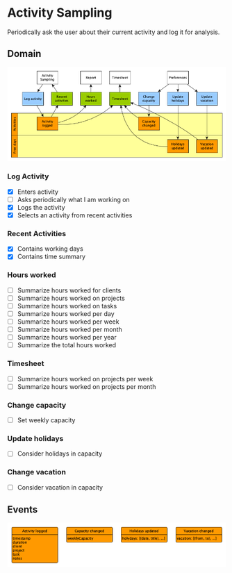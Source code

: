# Activity Sampling

Periodically ask the user about their current activity and log it for analysis.

## Domain

![Domain](domain.png)

### Log Activity

-   [x] Enters activity
-   [ ] Asks periodically what I am working on
-   [x] Logs the activity
-   [x] Selects an activity from recent activities

### Recent Activities

-   [x] Contains working days
-   [x] Contains time summary

### Hours worked

-   [ ] Summarize hours worked for clients
-   [ ] Summarize hours worked on projects
-   [ ] Summarize hours worked on tasks
-   [ ] Summarize hours worked per day
-   [ ] Summarize hours worked per week
-   [ ] Summarize hours worked per month
-   [ ] Summarize hours worked per year
-   [ ] Summarize the total hours worked

### Timesheet

-   [ ] Summarize hours worked on projects per week
-   [ ] Summarize hours worked on projects per month

### Change capacity

-   [ ] Set weekly capacity

### Update holidays

-   [ ] Consider holidays in capacity

### Change vacation

-   [ ] Consider vacation in capacity

## Events

![Events](events.png)
